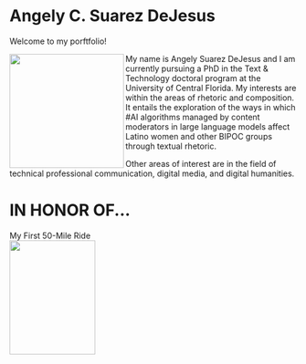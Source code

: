 # Angely C. Suarez DeJesus
Welcome to my porftfolio!

<img align="left" src="https://github.com/user-attachments/assets/2f85a604-914d-416e-82b7-b02d8bdc7f25" width="200" height="200" style="float left"/>
<p>My name is Angely Suarez DeJesus and I am currently pursuing a PhD in the Text & Technology doctoral program at  the University of Central Florida. 
My interests are within the areas of rhetoric and composition. It entails the exploration of the ways in which  #AI algorithms managed by content moderators in large language models affect Latino women and other BIPOC groups  through textual rhetoric.

Other areas of interest are in the field of technical professional communication, digital media, and digital humanities.</p>

<h1>IN HONOR OF...</h1>
<div> My First 50-Mile Ride </div>
<img align="left" src="https://github.com/user-attachments/assets/a86c16dd-55ac-4c0d-972f-7e04f2a138ec" width="150" height="200" style="float left"/>
